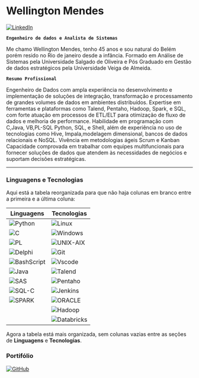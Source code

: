 # Wellington Mendes  
[![LinkedIn](https://img.shields.io/badge/LinkedIn-0A66C2?style=for-the-badge&logo=linkedin&logoColor=white)](https://www.linkedin.com/in/wellington-mendes-b744bb27)


**`Engenheiro de dados e Analista de Sistemas`**

Me chamo Wellington Mendes, tenho 45 anos e sou natural do Belém porém resido no Rio de janeiro desde a infância. Formado em Análise de Sistemas pela Universidade Salgado de Oliveira e Pós Graduado em Gestão de dados estratégicos pela Universidade Veiga de Almeida.

**`Resumo Profissional`**

Engenheiro de Dados com ampla experiência no desenvolvimento e implementação de soluções de integração, transformação e processamento de grandes volumes de dados em ambientes distribuídos. Expertise em ferramentas e plataformas como Talend, Pentaho, Hadoop, Spark, e SQL, com forte atuação em processos de ETL/ELT para otimização de fluxo de dados e melhoria de performance. Habilidade em programação com C,Java, VB,PL-SQL Python, SQL, e Shell, além de experiência no uso de tecnologias como Hive, Impala,modelagem dimensional, bancos de dados relacionais e NoSQL. Vivência em metodologias ágeis Scrum e Kanban Capacidade comprovada em trabalhar com equipes multifuncionais para fornecer soluções de dados que atendem às necessidades de negócios e suportam decisões estratégicas.


---


###  Linguagens  e  Tecnologias

Aqui está a tabela reorganizada para que não haja colunas em branco entre a primeira e a última coluna:

| **Linguagens**                                                                                                      | **Tecnologias**                                                                                                      |
|---------------------------------------------------------------------------------------------------------------------|----------------------------------------------------------------------------------------------------------------------|
| ![Python](https://img.shields.io/badge/python-3670A0?style=for-the-badge&logo=python&logoColor=ffdd54)               | ![Linux](https://img.shields.io/badge/Linux-000?style=for-the-badge&logo=linux&logoColor=FCC624)                      |
| ![C](https://img.shields.io/badge/C-00599C?style=for-the-badge&logo=c&logoColor=white)                               | ![Windows](https://img.shields.io/badge/Windows-000?style=for-the-badge&logo=windows&logoColor=2CA5E0)                |
| ![PL](https://img.shields.io/badge/PL%2FSQL-FFFFFF?style=for-the-badge&logo=oracle&logoColor=FF0000&labelColor=FFFFFF&color=FF0000) | ![UNIX-AIX](https://img.shields.io/badge/UNIX-AIX-000?style=for-the-badge&logo=UNIX-AIX&logoColor=3CA5E0)             |
| ![Delphi](https://img.shields.io/badge/Delphi-CC342D?style=for-the-badge&logo=delphi&logoColor=white)               | ![Git](https://img.shields.io/badge/GIT-E44C30?style=for-the-badge&logo=git&logoColor=white)                          |
| ![BashScript](https://img.shields.io/badge/bash%20script-0101?style=flat&logo=gnubash&logoColor=%23FFFFFF&labelColor=%23000000) | ![Vscode](https://img.shields.io/badge/Vscode-007ACC?style=for-the-badge&logo=visual-studio-code&logoColor=white)    |
| ![Java](https://img.shields.io/badge/Java-2C755D?style=for-the-badge&logo=Hadoop&logoColor=white)                    | ![Talend](https://img.shields.io/badge/Talend-707ACC?style=for-the-badge&logo=Talend&logoColor=white)                |
| ![SAS](https://img.shields.io/badge/SAS-8C755D?style=for-the-badge&logo=Hadoop&logoColor=white)                      | ![Pentaho](https://img.shields.io/badge/Pentaho-HIVE-708A8C?style=for-the-badge&logo=Pentaho&logoColor=white)         |
| ![SQL-C](https://img.shields.io/badge/SQL-C-1C342D?style=for-the-badge&logo=Hadoop&logoColor=white)                   | ![Jenkins](https://img.shields.io/badge/Jenkins-021201?logo=Jenkins&logoColor=ffdd54&labelColor=%23000000)          |
| ![SPARK](https://img.shields.io/badge/SPARK-5C342D?style=for-the-badge&logo=Hadoop&logoColor=white)                  | ![ORACLE](https://img.shields.io/badge/ORACLE-CC342D?style=for-the-badge&logo=ORACLE&logoColor=white)                |
|                                                                                                                     | ![Hadoop](https://img.shields.io/badge/Hadoop-Cloudera-1C342D?style=for-the-badge&logo=Hadoop&logoColor=white)       |
|                                                                                                                     | ![Databricks](https://img.shields.io/badge/Databricks-DATALAKE-6C742D?style=for-the-badge&logo=Hadoop&logoColor=white) |

Agora a tabela está mais organizada, sem colunas vazias entre as seções de **Linguagens** e **Tecnologias**.

###  Portifólio

[![GitHub](https://img.shields.io/badge/GitHub-181717?style=for-the-badge&logo=github&logoColor=white)](https://github.com/WellMN/WellMN)
